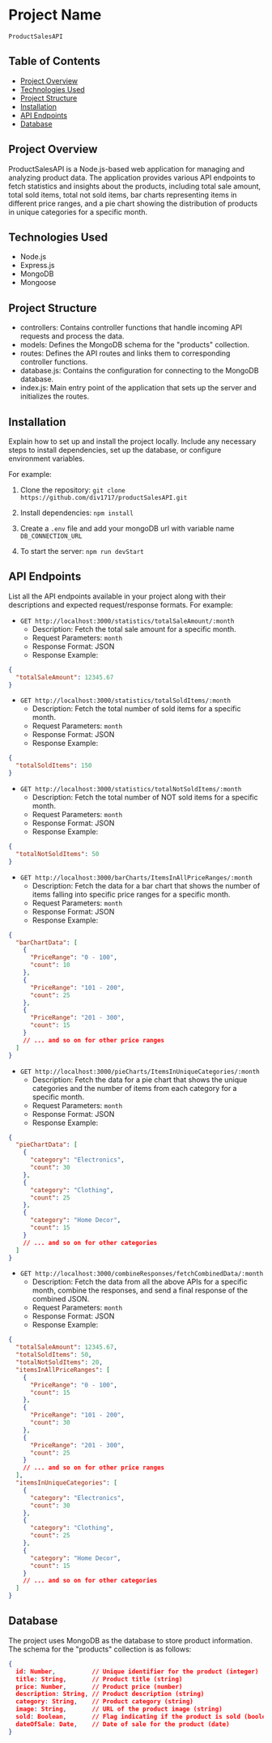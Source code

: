 # Project Name

`ProductSalesAPI`

## Table of Contents

- [Project Overview](#project-overview)
- [Technologies Used](#technologies-used)
- [Project Structure](#project-structure)
- [Installation](#installation)
- [API Endpoints](#api-endpoints)
- [Database](#database)

## Project Overview

ProductSalesAPI is a Node.js-based web application for managing and analyzing product data. The application provides various API endpoints to fetch statistics and insights about the products, including total sale amount, total sold items, total not sold items, bar charts representing items in different price ranges, and a pie chart showing the distribution of products in unique categories for a specific month.

## Technologies Used

- Node.js
- Express.js
- MongoDB
- Mongoose

## Project Structure

- controllers: Contains controller functions that handle incoming API requests and process the data.
- models: Defines the MongoDB schema for the "products" collection.
- routes: Defines the API routes and links them to corresponding controller functions.
- database.js: Contains the configuration for connecting to the MongoDB database.
- index.js: Main entry point of the application that sets up the server and initializes the routes.

## Installation

Explain how to set up and install the project locally. Include any necessary steps to install dependencies, set up the database, or configure environment variables.

For example:

1. Clone the repository: `git clone https://github.com/div1717/productSalesAPI.git`

2. Install dependencies: `npm install`
  
3. Create a `.env` file and add your mongoDB url with variable name `DB_CONNECTION_URL`

5. To start the server: `npm run devStart`

## API Endpoints

List all the API endpoints available in your project along with their descriptions and expected request/response formats. For example:

- `GET http://localhost:3000/statistics/totalSaleAmount/:month`
  - Description: Fetch the total sale amount for a specific month.
  - Request Parameters: `month`
  - Response Format: JSON
  - Response Example:

```json
{
  "totalSaleAmount": 12345.67
}
```

- `GET http://localhost:3000/statistics/totalSoldItems/:month`
  - Description: Fetch the total number of sold items for a specific month.
  - Request Parameters: `month`
  - Response Format: JSON
  - Response Example:

```json
{
  "totalSoldItems": 150
}
```

- `GET http://localhost:3000/statistics/totalNotSoldItems/:month`
  - Description: Fetch the total number of NOT sold items for a specific month.
  - Request Parameters: `month`
  - Response Format: JSON
  - Response Example:

```json
{
  "totalNotSoldItems": 50
}
```

- `GET http://localhost:3000/barCharts/ItemsInAllPriceRanges/:month`
  - Description: Fetch the data for a bar chart that shows the number of items falling into specific price ranges for a specific month.
  - Request Parameters: `month`
  - Response Format: JSON
  - Response Example:

```json
{
  "barChartData": [
    {
      "PriceRange": "0 - 100",
      "count": 10
    },
    {
      "PriceRange": "101 - 200",
      "count": 25
    },
    {
      "PriceRange": "201 - 300",
      "count": 15
    }
    // ... and so on for other price ranges
  ]
}
```

- `GET http://localhost:3000/pieCharts/ItemsInUniqueCategories/:month`
  - Description: Fetch the data for a pie chart that shows the unique categories and the number of items from each category for a specific month.
  - Request Parameters: `month`
  - Response Format: JSON
  - Response Example:

```json
{
  "pieChartData": [
    {
      "category": "Electronics",
      "count": 30
    },
    {
      "category": "Clothing",
      "count": 25
    },
    {
      "category": "Home Decor",
      "count": 15
    }
    // ... and so on for other categories
  ]
}
```

- `GET http://localhost:3000/combineResponses/fetchCombinedData/:month`
  - Description: Fetch the data from all the above APIs for a specific month, combine the responses, and send a final response of the combined JSON.
  - Request Parameters: `month`
  - Response Format: JSON
  - Response Example:

```json
{
  "totalSaleAmount": 12345.67,
  "totalSoldItems": 50,
  "totalNotSoldItems": 20,
  "itemsInAllPriceRanges": [
    {
      "PriceRange": "0 - 100",
      "count": 15
    },
    {
      "PriceRange": "101 - 200",
      "count": 30
    },
    {
      "PriceRange": "201 - 300",
      "count": 25
    }
    // ... and so on for other price ranges
  ],
  "itemsInUniqueCategories": [
    {
      "category": "Electronics",
      "count": 30
    },
    {
      "category": "Clothing",
      "count": 25
    },
    {
      "category": "Home Decor",
      "count": 15
    }
    // ... and so on for other categories
  ]
}
```

## Database

The project uses MongoDB as the database to store product information. The schema for the "products" collection is as follows:

```json
{
  id: Number,          // Unique identifier for the product (integer)
  title: String,       // Product title (string)
  price: Number,       // Product price (number)
  description: String, // Product description (string)
  category: String,    // Product category (string)
  image: String,       // URL of the product image (string)
  sold: Boolean,       // Flag indicating if the product is sold (boolean)
  dateOfSale: Date,    // Date of sale for the product (date)
}
```

